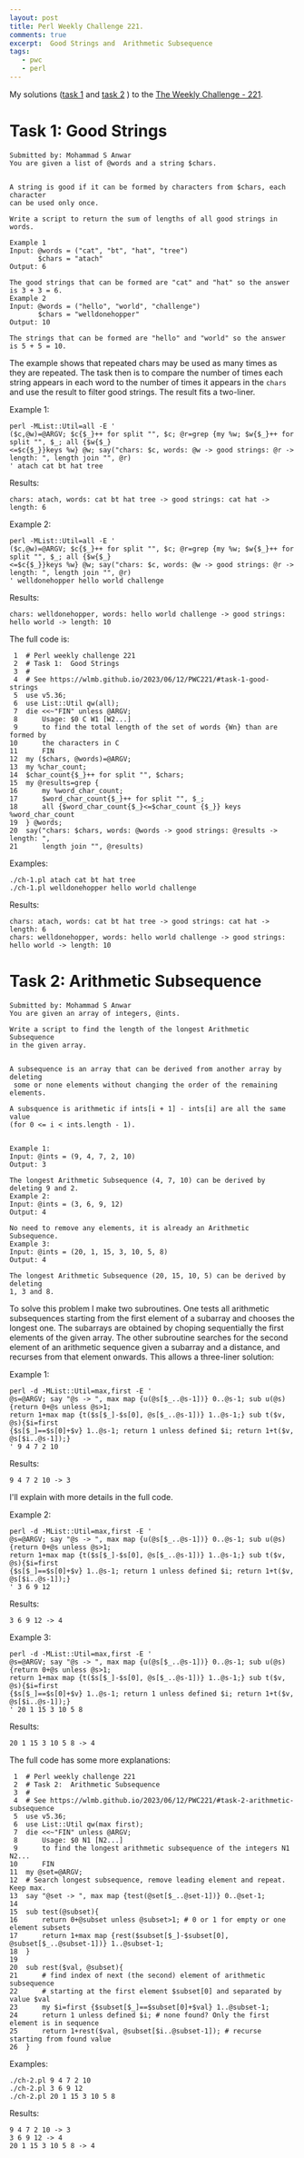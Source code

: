 ```yaml
---
layout: post
title: Perl Weekly Challenge 221.
comments: true
excerpt:  Good Strings and  Arithmetic Subsequence
tags:
   - pwc
   - perl
---
```


My solutions
([task 1](https://github.com/wlmb/perlweeklychallenge-club/blob/master/challenge-221/wlmb/perl/ch-1.pl)
and
[task 2](https://github.com/wlmb/perlweeklychallenge-club/blob/master/challenge-221/wlmb/perl/ch-2.pl)
)
to the  [The Weekly Challenge - 221](https://theweeklychallenge.org/blog/perl-weekly-challenge-221).


# Task 1: Good Strings

    Submitted by: Mohammad S Anwar
    You are given a list of @words and a string $chars.


    A string is good if it can be formed by characters from $chars, each character
    can be used only once.

    Write a script to return the sum of lengths of all good strings in words.

    Example 1
    Input: @words = ("cat", "bt", "hat", "tree")
           $chars = "atach"
    Output: 6

    The good strings that can be formed are "cat" and "hat" so the answer is 3 + 3 = 6.
    Example 2
    Input: @words = ("hello", "world", "challenge")
           $chars = "welldonehopper"
    Output: 10

    The strings that can be formed are "hello" and "world" so the answer is 5 + 5 = 10.

The example shows that repeated chars may be used as many times as
they are repeated. The task then is to compare the number of times
each string appears in each word to the number of times it appears in
the `chars` and use the result to filter good strings. The result fits
a two-liner.

Example 1:

    perl -MList::Util=all -E '
    ($c,@w)=@ARGV; $c{$_}++ for split "", $c; @r=grep {my %w; $w{$_}++ for split "", $_; all {$w{$_}
    <=$c{$_}}keys %w} @w; say("chars: $c, words: @w -> good strings: @r -> length: ", length join "", @r)
    ' atach cat bt hat tree

Results:

    chars: atach, words: cat bt hat tree -> good strings: cat hat -> length: 6

Example 2:

    perl -MList::Util=all -E '
    ($c,@w)=@ARGV; $c{$_}++ for split "", $c; @r=grep {my %w; $w{$_}++ for split "", $_; all {$w{$_}
    <=$c{$_}}keys %w} @w; say("chars: $c, words: @w -> good strings: @r -> length: ", length join "", @r)
    ' welldonehopper hello world challenge

Results:

    chars: welldonehopper, words: hello world challenge -> good strings: hello world -> length: 10

The full code is:

     1  # Perl weekly challenge 221
     2  # Task 1:  Good Strings
     3  #
     4  # See https://wlmb.github.io/2023/06/12/PWC221/#task-1-good-strings
     5  use v5.36;
     6  use List::Util qw(all);
     7  die <<~"FIN" unless @ARGV;
     8      Usage: $0 C W1 [W2...]
     9      to find the total length of the set of words {Wn} than are formed by
    10      the characters in C
    11      FIN
    12  my ($chars, @words)=@ARGV;
    13  my %char_count;
    14  $char_count{$_}++ for split "", $chars;
    15  my @results=grep {
    16      my %word_char_count;
    17      $word_char_count{$_}++ for split "", $_;
    18      all {$word_char_count{$_}<=$char_count {$_}} keys %word_char_count
    19  } @words;
    20  say("chars: $chars, words: @words -> good strings: @results -> length: ",
    21      length join "", @results)

Examples:

    ./ch-1.pl atach cat bt hat tree
    ./ch-1.pl welldonehopper hello world challenge

Results:

    chars: atach, words: cat bt hat tree -> good strings: cat hat -> length: 6
    chars: welldonehopper, words: hello world challenge -> good strings: hello world -> length: 10


# Task 2: Arithmetic Subsequence

    Submitted by: Mohammad S Anwar
    You are given an array of integers, @ints.

    Write a script to find the length of the longest Arithmetic Subsequence
    in the given array.


    A subsequence is an array that can be derived from another array by deleting
     some or none elements without changing the order of the remaining elements.

    A subsquence is arithmetic if ints[i + 1] - ints[i] are all the same value
    (for 0 <= i < ints.length - 1).


    Example 1:
    Input: @ints = (9, 4, 7, 2, 10)
    Output: 3

    The longest Arithmetic Subsequence (4, 7, 10) can be derived by deleting 9 and 2.
    Example 2:
    Input: @ints = (3, 6, 9, 12)
    Output: 4

    No need to remove any elements, it is already an Arithmetic Subsequence.
    Example 3:
    Input: @ints = (20, 1, 15, 3, 10, 5, 8)
    Output: 4

    The longest Arithmetic Subsequence (20, 15, 10, 5) can be derived by deleting
    1, 3 and 8.

To solve this problem I make two subroutines. One tests all arithmetic
subsequences starting from the first element of a subarray and chooses
the longest one. The subarrays are obtained by choping sequentially
the first elements of the given array. The other subroutine searches for the second element of an
arithmetic sequence given a subarray and a distance, and recurses from
that element onwards. This allows a three-liner solution:

Example 1:

    perl -d -MList::Util=max,first -E '
    @s=@ARGV; say "@s -> ", max map {u(@s[$_..@s-1])} 0..@s-1; sub u(@s){return 0+@s unless @s>1;
    return 1+max map {t($s[$_]-$s[0], @s[$_..@s-1])} 1..@s-1;} sub t($v, @s){$i=first
    {$s[$_]==$s[0]+$v} 1..@s-1; return 1 unless defined $i; return 1+t($v, @s[$i..@s-1]);}
    ' 9 4 7 2 10

Results:

    9 4 7 2 10 -> 3

I'll explain with more details in the full code.

Example 2:

    perl -d -MList::Util=max,first -E '
    @s=@ARGV; say "@s -> ", max map {u(@s[$_..@s-1])} 0..@s-1; sub u(@s){return 0+@s unless @s>1;
    return 1+max map {t($s[$_]-$s[0], @s[$_..@s-1])} 1..@s-1;} sub t($v, @s){$i=first
    {$s[$_]==$s[0]+$v} 1..@s-1; return 1 unless defined $i; return 1+t($v, @s[$i..@s-1]);}
    ' 3 6 9 12

Results:

    3 6 9 12 -> 4

Example 3:

    perl -d -MList::Util=max,first -E '
    @s=@ARGV; say "@s -> ", max map {u(@s[$_..@s-1])} 0..@s-1; sub u(@s){return 0+@s unless @s>1;
    return 1+max map {t($s[$_]-$s[0], @s[$_..@s-1])} 1..@s-1;} sub t($v, @s){$i=first
    {$s[$_]==$s[0]+$v} 1..@s-1; return 1 unless defined $i; return 1+t($v, @s[$i..@s-1]);}
    ' 20 1 15 3 10 5 8

Results:

    20 1 15 3 10 5 8 -> 4

The full code has some more explanations:

     1  # Perl weekly challenge 221
     2  # Task 2:  Arithmetic Subsequence
     3  #
     4  # See https://wlmb.github.io/2023/06/12/PWC221/#task-2-arithmetic-subsequence
     5  use v5.36;
     6  use List::Util qw(max first);
     7  die <<~"FIN" unless @ARGV;
     8      Usage: $0 N1 [N2...]
     9      to find the longest arithmetic subsequence of the integers N1 N2...
    10      FIN
    11  my @set=@ARGV;
    12  # Search longest subsequence, remove leading element and repeat. Keep max.
    13  say "@set -> ", max map {test(@set[$_..@set-1])} 0..@set-1;
    14
    15  sub test(@subset){
    16      return 0+@subset unless @subset>1; # 0 or 1 for empty or one element subsets
    17      return 1+max map {rest($subset[$_]-$subset[0], @subset[$_..@subset-1])} 1..@subset-1;
    18  }
    19
    20  sub rest($val, @subset){
    21      # find index of next (the second) element of arithmetic subsequence
    22      # starting at the first element $subset[0] and separated by value $val
    23      my $i=first {$subset[$_]==$subset[0]+$val} 1..@subset-1;
    24      return 1 unless defined $i; # none found? Only the first element is in sequence
    25      return 1+rest($val, @subset[$i..@subset-1]); # recurse starting from found value
    26  }

Examples:

    ./ch-2.pl 9 4 7 2 10
    ./ch-2.pl 3 6 9 12
    ./ch-2.pl 20 1 15 3 10 5 8

Results:

    9 4 7 2 10 -> 3
    3 6 9 12 -> 4
    20 1 15 3 10 5 8 -> 4
